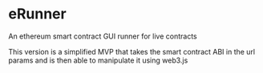 # eRunner
An ethereum smart contract GUI runner for live contracts

This version is a simplified MVP that takes the smart contract ABI in the url params and is then able to manipulate
it using web3.js
